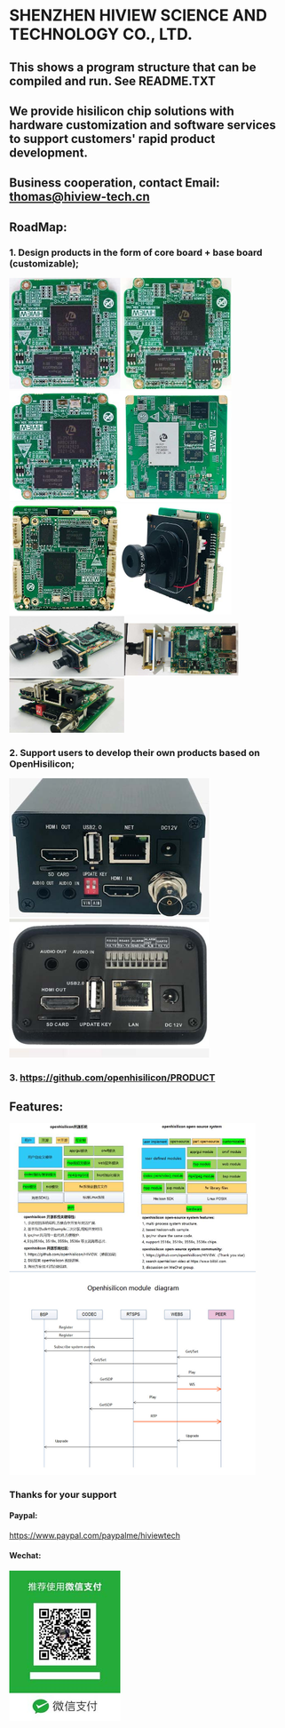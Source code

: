 # SHENZHEN HIVIEW SCIENCE AND TECHNOLOGY CO., LTD.  
## This shows a program structure that can be compiled and run. See README.TXT 
## We provide hisilicon chip solutions with hardware customization and software services to support customers' rapid product development.  
## Business cooperation, contact Email: thomas@hiview-tech.cn  
## RoadMap:
### 1. Design products in the form of core board + base board (customizable);
<img src=/res/16dv300-c.jpg width=200 height=200 /><img src=/res/59v200-c.jpg width=200 height=200 /><img src=/res/16av300-c.jpg width=200 height=200 /><img src=/res/31dv200-c.jpg width=200 height=200 /><img src=/res/38base-1.jpg width=200 height=200 /><img src=/res/38base-2.jpg width=200 height=200 /><img src=/res/16dv300-b2.jpg width=41% /><img src=/res/16dv300-b.jpg width=41% /><img src=/res/16dv300-b1.jpg width=41% />
### 2. Support users to develop their own products based on OpenHisilicon;
<img src=/res/p1.jpg width=360 height=250 /> <img src=/res/p2.jpg width=360 height=250 />
### 3. https://github.com/openhisilicon/PRODUCT
## Features:
<img src=/res/fw.jpg width=88% />
<img src=/res/diagram.jpg width=88% />

### Thanks for your support

#### Paypal:
https://www.paypal.com/paypalme/hiviewtech

#### Wechat:
![pay](/res/pay.jpg)
